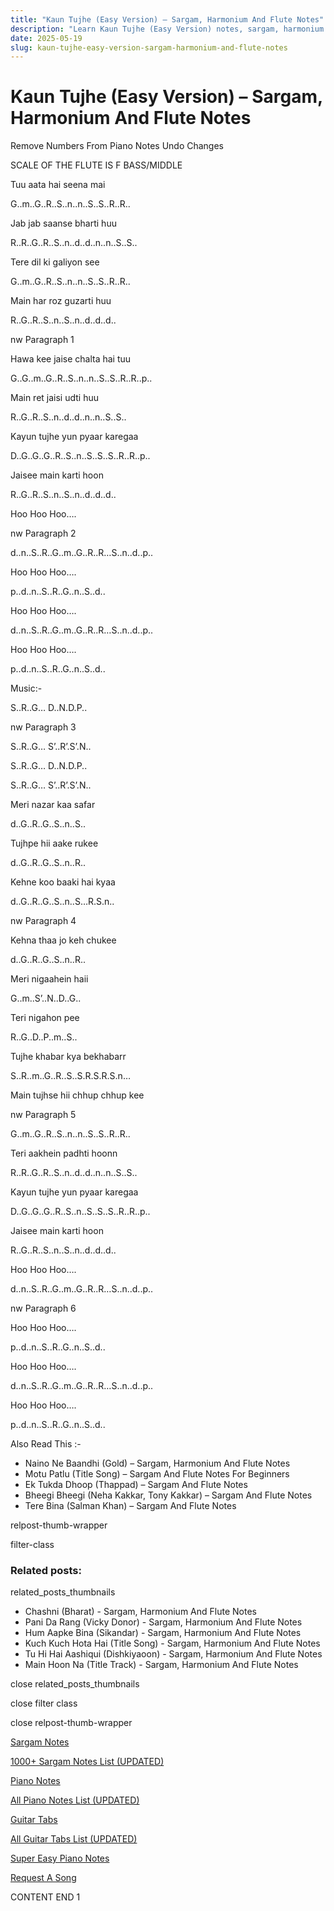 ```yaml
---
title: "Kaun Tujhe (Easy Version) – Sargam, Harmonium And Flute Notes"
description: "Learn Kaun Tujhe (Easy Version) notes, sargam, harmonium notations and flute notes. Easy step-by-step tutorial for beginners."
date: 2025-05-19
slug: kaun-tujhe-easy-version-sargam-harmonium-and-flute-notes
---
```


# Kaun Tujhe (Easy Version) – Sargam, Harmonium And Flute Notes

Remove Numbers From Piano Notes
Undo Changes

SCALE OF THE FLUTE IS F BASS/MIDDLE



Tuu aata hai seena mai



G..m..G..R..S..n..n..S..S..R..R..



Jab jab saanse bharti huu



R..R..G..R..S..n..d..d..n..n..S..S..



Tere dil ki galiyon see



G..m..G..R..S..n..n..S..S..R..R..



Main har roz guzarti huu



R..G..R..S..n..S..n..d..d..d..



nw Paragraph 1

Hawa kee jaise chalta hai tuu



G..G..m..G..R..S..n..n..S..S..R..R..p..



Main ret jaisi udti huu



R..G..R..S..n..d..d..n..n..S..S..



Kayun tujhe yun pyaar karegaa



D..G..G..G..R..S..n..S..S..S..R..R..p..



Jaisee main karti hoon



R..G..R..S..n..S..n..d..d..d..



Hoo Hoo Hoo….

nw Paragraph 2



d..n..S..R..G..m..G..R..R…S..n..d..p..



Hoo Hoo Hoo….



p..d..n..S..R..G..n..S..d..



Hoo Hoo Hoo….



d..n..S..R..G..m..G..R..R…S..n..d..p..



Hoo Hoo Hoo….



p..d..n..S..R..G..n..S..d..



Music:-



S..R..G… D..N.D.P..



nw Paragraph 3

S..R..G… S’..R’.S’.N..



S..R..G… D..N.D.P..



S..R..G… S’..R’.S’.N..



Meri nazar kaa safar



d..G..R..G..S..n..S..



Tujhpe hii aake rukee



d..G..R..G..S..n..R..



Kehne koo baaki hai kyaa



d..G..R..G..S..n..S…R.S.n..

nw Paragraph 4



Kehna thaa jo keh chukee



d..G..R..G..S..n..R..



Meri nigaahein haii



G..m..S’..N..D..G..



Teri nigahon pee



R..G..D..P..m..S..



Tujhe khabar kya bekhabarr



S..R..m..G..R..S..S.R.S.R.S.n…



Main tujhse hii chhup chhup kee



nw Paragraph 5

G..m..G..R..S..n..n..S..S..R..R..



Teri aakhein padhti hoonn



R..R..G..R..S..n..d..d..n..n..S..S..



Kayun tujhe yun pyaar karegaa



D..G..G..G..R..S..n..S..S..S..R..R..p..



Jaisee main karti hoon



R..G..R..S..n..S..n..d..d..d..



Hoo Hoo Hoo….



d..n..S..R..G..m..G..R..R…S..n..d..p..

nw Paragraph 6



Hoo Hoo Hoo….



p..d..n..S..R..G..n..S..d..



Hoo Hoo Hoo….



d..n..S..R..G..m..G..R..R…S..n..d..p..



Hoo Hoo Hoo….



p..d..n..S..R..G..n..S..d..



Also Read This :-

* Naino Ne Baandhi (Gold) – Sargam, Harmonium And Flute Notes
* Motu Patlu (Title Song) – Sargam And Flute Notes For Beginners
* Ek Tukda Dhoop (Thappad) – Sargam And Flute Notes
* Bheegi Bheegi (Neha Kakkar, Tony Kakkar) – Sargam And Flute Notes
* Tere Bina (Salman Khan) – Sargam And Flute Notes

relpost-thumb-wrapper

filter-class

### Related posts:

related_posts_thumbnails

* Chashni (Bharat) - Sargam, Harmonium And Flute Notes
* Pani Da Rang (Vicky Donor) - Sargam, Harmonium And Flute Notes
* Hum Aapke Bina (Sikandar) - Sargam, Harmonium And Flute Notes
* Kuch Kuch Hota Hai (Title Song) - Sargam, Harmonium And Flute Notes
* Tu Hi Hai Aashiqui (Dishkiyaoon) - Sargam, Harmonium And Flute Notes
* Main Hoon Na (Title Track) - Sargam, Harmonium And Flute Notes

close related_posts_thumbnails

close filter class

close relpost-thumb-wrapper

[Sargam Notes](/sargam-notes.html)

[1000+ Sargam Notes List (UPDATED)](/all-songs-list-sargam-notes.html)

[Piano Notes](/piano-notes.html)

[All Piano Notes List (UPDATED)](/all-songs-list-piano-notes.html)

[Guitar Tabs](/guitar-tabs.html)

[All Guitar Tabs List (UPDATED)](/all-songs-list-guitar-tabs.html)

[Super Easy Piano Notes](https://studywall.in/)

[Request A Song](/request-a-song.html)

CONTENT END 1

